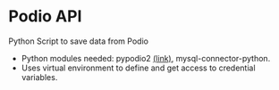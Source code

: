 # Podio API
Python Script to save data from Podio

* Python modules needed: pypodio2 [(link)](https://github.com/gbvsilva/podio-py), mysql-connector-python.
* Uses virtual environment to define and get access to credential variables.
